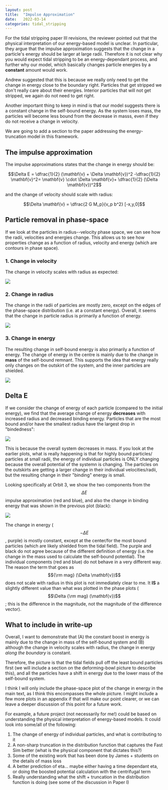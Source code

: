 ```yaml
---
layout: post
title:  "Impulse Approximation"
date:   2022-03-14
categories: tidal_stripping
---
```




For the tidal stripping paper III revisions, the reviewer pointed out that the physical interpretation of our energy-based model is unclear. In particular, they argue that the impulse approximation suggests that the change in a particle's energy should be larger at large radii. Therefore it is not clear why you would expect tidal stripping to be an energy-dependant process, and further why our model, which basically changes particle energies by a **constant** amount would work.

Andrew suggested that this is because we really only need to get the change in energy close to the boundary right. Particles that get stripped we don't really care about their energies. Interior particles that will not get stripped, we again do not need to get right.

Another important thing to keep in mind is that our model suggests there is a constant change in the self-bound energy. As the system loses mass, the particles will become less bound from the decrease in masss, even if they do not receive a change in velocity.

We are going to add a section to the paper addressing the energy-truncation model in this framework.


## The impulse approximation

The impulse approximations states that the change in energy should be:

$$\Delta E = \dfrac{1}{2} (\mathbf{v} + \Delta \mathbf{v})^2 -\dfrac{1}{2} \mathbf{v}^2= \mathbf{v} \cdot \Delta \mathbf{v}+ \dfrac{1}{2} (\Delta \mathbf{v})^2$$

and the change of velocity should scale with radius:

$$\Delta \mathbf{v} = \dfrac{2 G M_p}{v_p b^2} [-x,y,0]$$


## Particle removal in phase-space

If we look at the particles in radius--velocity phase space, we can see how the radii, velocities and energies change. This allows us to see how properties change as a function of radius, velocity and energy (which are contours in phase space).


### 1. Change in velocity


The change in velocity scales with radius as expected:

<img src="{{ site.baseurl }}/assets/plots/20220314_PhasePlots_dV.png">


### 2. Change in radius


The change in the radii of particles are mostly zero, except on the edges of the phase-space distribution (i.e. at a constant energy). Overall, it seems that the change in particle radius is primarily a function of energy.

<img src="{{ site.baseurl }}/assets/plots/20220314_PhasePlots_dR.png">


### 3. Change in energy


The resulting change in self-bound energy is also primarily a function of energy. The change of energy in the centre is mainly due to the change in **mass** of the self-bound remnant. This supports the idea that energy really only changes on the outskirt of the system, and the inner particles are shielded.


<img src="{{ site.baseurl }}/assets/plots/20220314_PhasePlots.png">



## Delta E

If we consider the change of energy of each particle (compared to the initial energy), we find that the average change of energy **decreases** with increased radius and decreased binding energy. Particles that are the most bound and/or have the smallest radius have the largest drop in "bindedness":

<img src="{{ site.baseurl }}/assets/plots/20220314_DeltaE.png">

This is because the overall system decreases in mass. If you look at the earlier plots, what is really happening is that for highly bound particles/ particles at small radii, the energy of individual particles is ONLY changing because the overall potential of the systemn is changing. The particles on the outskirts are getting a larger change in their individual velocities/radii, but the resulting change in their "binding" energy is small.

Looking specifically at Orbit 3, we show the two components from the $$\Delta E$$ impulse approximation (red and blue), and also the change in binding energy that was shown in the previous plot (black):

<img src="{{ site.baseurl }}/assets/plots/20220314_DeltaE_comps.png">


The change in energy ($$-\Delta E$$, purple) is mostly constant, except at the center/for the most bound particles (which are likely shielded from the tidal field). The purple and black do not agree because of the different definition of energy (i.e. the change in the mass used to calculate the self-bound potential). The individual components (red and blue) do not behave in a very different way. The reason the term that goes as $${\rm mag} (\Delta \mathbf{v})$$ does not scale with radius in this plot is not immediately clear to me. It **IS** a slightly different value than what was plotted in the phase plots ($$\Delta {\rm mag} (\mathbf{v})$$; this is the difference in the magnitude, not the magnitude of the difference vector).



## What to include in write-up

Overall, I want to demonstrate that (A) the constant boost in energy is mainly due to the change in mass of the self-bound system and (B) although the change in velocity scales with radius, the change in energy *along the boundary* is constant.

Therefore, the picture is that the tidal fields pull off the least bound particles first (we will include a section on the deforming-bowl picture to describe this), and all the particles have a shift in energy due to the lower mass of the self-bound system.

I think I will only include the phase-space plot of the change in energy in the main text, as I think this encompasses the whole picture. I might include a few more plots in an appendix if that will make our point clearer, or we can leave a deeper discussion of this point for a future work.

For example, a future project (not necessarily for me!) could be based on understanding the physical interpretation of energy-based models. It could look into some/all of the following:
1. The change of energy of individual particles, and what is contributing to it
2. A non-sharp truncation in the distribution function that captures the Fast Sim better (what is the physical component that dictates this?)
3. Some of the existing work that has been done by James + students on the details of mass loss
4. A better prediction of eta... maybe either having a time dependant eta, or doing the boosted potential calculation with the centrifugal term
5. Really understanding what the shift + truncation in the distribution function is doing (see some of the discussion in Paper I)

